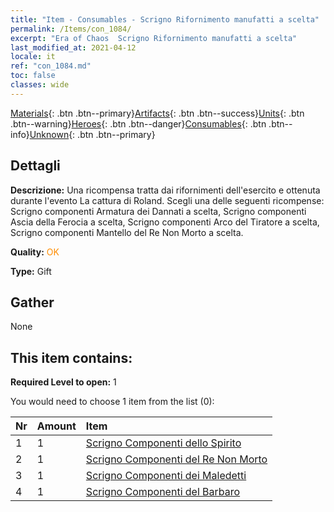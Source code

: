 ```yaml
---
title: "Item - Consumables - Scrigno Rifornimento manufatti a scelta"
permalink: /Items/con_1084/
excerpt: "Era of Chaos  Scrigno Rifornimento manufatti a scelta"
last_modified_at: 2021-04-12
locale: it
ref: "con_1084.md"
toc: false
classes: wide
---
```

 [Materials](/it/Items/){: .btn .btn--primary}[Artifacts](/it/Items/Artifacts/){: .btn .btn--success}[Units](/it/Items/Units/){: .btn .btn--warning}[Heroes](/it/Items/Heroes/){: .btn .btn--danger}[Consumables](/it/Items/Consumables/){: .btn .btn--info}[Unknown](/it/Items/Unknown/){: .btn .btn--primary}

## Dettagli
 **Descrizione:** Una ricompensa tratta dai rifornimenti dell'esercito e ottenuta durante l'evento La cattura di Roland. Scegli una delle seguenti ricompense: Scrigno componenti Armatura dei Dannati a scelta, Scrigno componenti Ascia della Ferocia a scelta, Scrigno componenti Arco del Tiratore a scelta, Scrigno componenti Mantello del Re Non Morto a scelta.

 **Quality:** <span style="color: #FF8C00">OK</span>

 **Type:** Gift

## Gather

  None

## This item contains:

 **Required Level to open:** 1

 You would need to choose 1 item from the list (0):

  | Nr | Amount |     Item    |
  |:---|:-------|:------------|
  | 1 | 1 | [Scrigno Componenti dello Spirito](/it/Items/con_1339/) | 
  | 2 | 1 | [Scrigno Componenti del Re Non Morto](/it/Items/con_1340/) | 
  | 3 | 1 | [Scrigno Componenti dei Maledetti](/it/Items/con_1341/) | 
  | 4 | 1 | [Scrigno Componenti del Barbaro](/it/Items/con_1342/) | 
